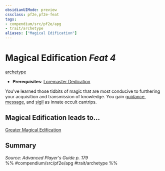 ```yaml
---
obsidianUIMode: preview
cssclass: pf2e,pf2e-feat
tags:
- compendium/src/pf2e/apg
- trait/archetype
aliases: ["Magical Edification"]
---
```

# Magical Edification  *Feat 4*  
[archetype](rules/traits/archetype.md "Archetype Feat Trait")  

- **Prerequisites**: [Loremaster Dedication](compendium/feats/loremaster-dedication-apg.md)

You've learned those tidbits of magic that are most conducive to furthering your acquisition and transmission of knowledge. You gain [guidance](compendium/spells/guidance.md), [message](compendium/spells/message.md), and [sigil](compendium/spells/sigil.md) as innate occult cantrips.

## Magical Edification leads to...

[Greater Magical Edification](compendium/feats/greater-magical-edification-apg.md)

## Summary

*Source: Advanced Player's Guide p. 179*  
%% #compendium/src/pf2e/apg #trait/archetype %%